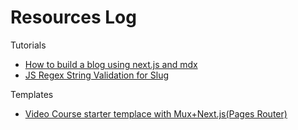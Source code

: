 # Resources Log


Tutorials
* [How to build a blog using next.js and mdx](https://www.thisdot.co/blog/how-to-build-a-blog-with-next-js-tailwind-css-and-mdx/)
* [JS Regex String Validation for Slug](https://stackoverflow.com/questions/22454258/js-regex-string-validation-for-slug)

Templates
* [Video Course starter templace with Mux+Next.js(Pages Router)](https://github.com/muxinc/video-course-starter-kit/)
